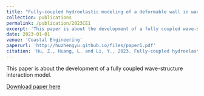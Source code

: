 ```yaml
---
title: "Fully-coupled hydroelastic modeling of a deformable wall in waves"
collection: publications
permalink: /publication/2023CE1
excerpt: 'This paper is about the development of a fully coupled wave-structure interaction model.'
date: 2023-01-01
venue: 'Coastal Engineering'
paperurl: 'http://huzhengyu.github.io/files/paper1.pdf'
citation: 'Hu, Z., Huang, L. and Li, Y., 2023. Fully-coupled hydroelastic modeling of a deformable wall in waves. <i>Coast. Eng.</i>, 179: 104245.'
---
```

This paper is about the development of a fully coupled wave-structure interaction model.

[Download paper here](http://huzhengyu.github.io/files/2023CE1.pdf)